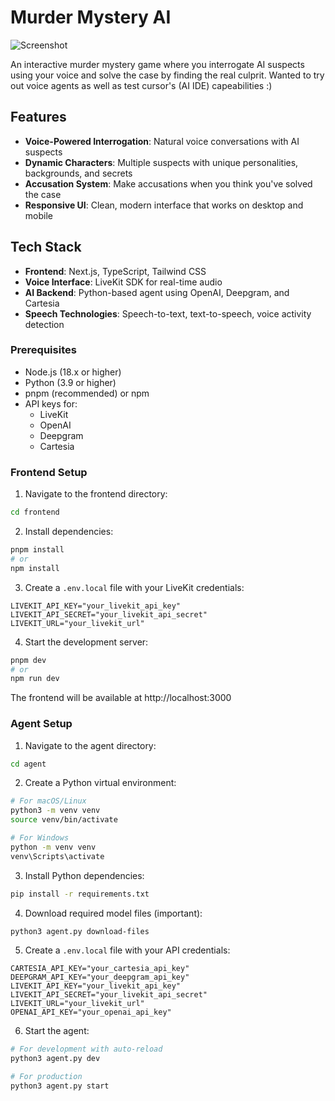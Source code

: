 # Murder Mystery AI

![Screenshot](./assets/screenshot.png)

An interactive murder mystery game where you interrogate AI suspects using your voice and solve the case by finding the real culprit. Wanted to try out voice agents as well as test cursor's (AI IDE) capeabilities :)

## Features

- **Voice-Powered Interrogation**: Natural voice conversations with AI suspects
- **Dynamic Characters**: Multiple suspects with unique personalities, backgrounds, and secrets
- **Accusation System**: Make accusations when you think you've solved the case
- **Responsive UI**: Clean, modern interface that works on desktop and mobile

## Tech Stack

- **Frontend**: Next.js, TypeScript, Tailwind CSS
- **Voice Interface**: LiveKit SDK for real-time audio
- **AI Backend**: Python-based agent using OpenAI, Deepgram, and Cartesia
- **Speech Technologies**: Speech-to-text, text-to-speech, voice activity detection


### Prerequisites

- Node.js (18.x or higher)
- Python (3.9 or higher)
- pnpm (recommended) or npm
- API keys for:
  - LiveKit
  - OpenAI
  - Deepgram
  - Cartesia

### Frontend Setup

1. Navigate to the frontend directory:

```bash
cd frontend
```

2. Install dependencies:

```bash
pnpm install
# or
npm install
```

3. Create a `.env.local` file with your LiveKit credentials:

```
LIVEKIT_API_KEY="your_livekit_api_key"
LIVEKIT_API_SECRET="your_livekit_api_secret"
LIVEKIT_URL="your_livekit_url"
```

4. Start the development server:

```bash
pnpm dev
# or
npm run dev
```

The frontend will be available at http://localhost:3000

### Agent Setup

1. Navigate to the agent directory:

```bash
cd agent
```

2. Create a Python virtual environment:

```bash
# For macOS/Linux
python3 -m venv venv
source venv/bin/activate

# For Windows
python -m venv venv
venv\Scripts\activate
```

3. Install Python dependencies:

```bash
pip install -r requirements.txt
```

4. Download required model files (important):

```bash
python3 agent.py download-files
```

5. Create a `.env.local` file with your API credentials:

```
CARTESIA_API_KEY="your_cartesia_api_key"
DEEPGRAM_API_KEY="your_deepgram_api_key"
LIVEKIT_API_KEY="your_livekit_api_key"
LIVEKIT_API_SECRET="your_livekit_api_secret"
LIVEKIT_URL="your_livekit_url"
OPENAI_API_KEY="your_openai_api_key"
```

6. Start the agent:

```bash
# For development with auto-reload
python3 agent.py dev

# For production
python3 agent.py start
```
